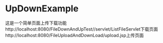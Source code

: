# UpDownExample
这是一个简单页面上传下载功能
http://localhost:8080/FileDownAndUpTest//servlet/ListFileServlet下载页面
 http://localhost:8080/FileUploadAndDownLoad/upload.jsp上传页面

